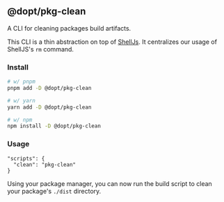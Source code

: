 ## @dopt/pkg-clean

A CLI for cleaning packages build artifacts.

This CLI is a thin abstraction on top of [ShellJs](https://www.npmjs.com/package/shelljs). It centralizes our usage of ShellJS's `rm` command.

### Install

```bash
# w/ pnpm
pnpm add -D @dopt/pkg-clean

# w/ yarn
yarn add -D @dopt/pkg-clean

# w/ npm
npm install -D @dopt/pkg-clean
```

### Usage

```
"scripts": {
  "clean": "pkg-clean"
}
```

Using your package manager, you can now run the build script to clean your package's `./dist` directory.
